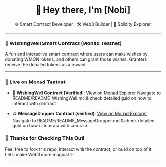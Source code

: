 <h1 align="center">👋 Hey there, I'm [Nobi]</h1>
<p align="center">
  🌐 Smart Contract Developer | 🛠️ Web3 Builder | 🔐 Solidity Explorer<br>
</p>

---

### 🧙 WishingWell Smart Contract (Monad Testnet)

A fun and interactive smart contract where users can make wishes by donating WMON tokens, and others can grant those wishes. Granters receive the donated tokens as a reward!

---

### 🚀 Live on Monad Testnet
- 🔗 **WishingWell Contract (Verified)**: [View on Monad Explorer](https://testnet.monadexplorer.com/address/0xYourWishingWellContractAddress?tab=Contract)
      Navigate to README/README_WishingWell.md & check detailed guid on how to interact with contract

- 🪙 **MessageDropper Contract (verified)**: [View on Monad Explorer](https://testnet.monadexplorer.com/address/0x6c2F9cC7B00861aC4Cc865938B867A8f1419c383?tab=Contract)
      Navigate to README/README_MessageDropper.md & check detailed guid on how to interact with contract

### 🙌 Thanks for Checking This Out!

Feel free to fork this repo, interact with the contract, or build on top of it.  
Let’s make Web3 more magical ✨

---

